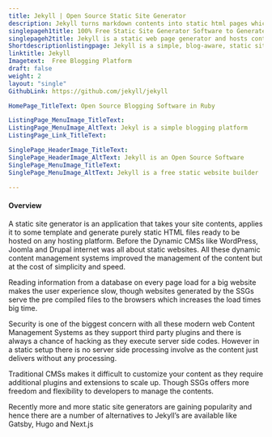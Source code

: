 ```yaml
---
title: Jekyll | Open Source Static Site Generator
description: Jekyll turns markdown contents into static html pages which simplifies creating project docs, user guides, websites and blogs by using appropriate templates.
singlepageh1title: 100% Free Static Site Generator Software to Generate HTML Websites
singlepageh2title: Jekyll is a static web page generator and hosts content on GitHub for free, as GitHub Pages are powered by Jekyll. Create contents in markups to start blog or site
Shortdescriptionlistingpage: Jekyll is a simple, blog-aware, static site generator for personal, project, or organization sites. Written in Ruby by Tom Preston-Werner, GitHub's co-founder, it is distributed under the open source MIT license.
linktitle: Jekyll
Imagetext:  Free Blogging Platform 
draft: false
weight: 2
layout: "single"
GithubLink: https://github.com/jekyll/jekyll

HomePage_TitleText: Open Source Blogging Software in Ruby

ListingPage_MenuImage_TitleText: 
ListingPage_MenuImage_AltText: Jekyl is a simple blogging platform
ListingPage_Link_TitleText: 

SinglePage_HeaderImage_TitleText: 
SinglePage_HeaderImage_AltText: Jekyll is an Open Source Software
SinglePage_MenuImage_TitleText: 
SinglePage_MenuImage_AltText: Jekyll is a free static website builder

---
```


#### Overview

A static site generator is an application that takes your site contents, applies it to some template and generate purely static HTML files ready to be hosted on any hosting platform. Before the Dynamic CMSs like WordPress, Joomla and Drupal internet was all about static websites. All these dynamic content management systems improved the management of the content but at the cost of simplicity and speed.

Reading information from a database on every page load for a big website makes the user experience slow, though websites generated by the SSGs serve the pre compiled files to the browsers which increases the load times big time.

Security is one of the biggest concern with all these modern web Content Management Systems as they support third party plugins and there is always a chance of hacking as they execute server side codes. However in a static setup there is no server side processing involve as the content just delivers without any processing.

Traditional CMSs makes it difficult to customize your content as they require additional plugins and extensions to scale up. Though SSGs offers more freedom and flexibility to developers to manage the contents.

Recently more and more static site generators are gaining popularity and hence there are a number of alternatives to Jekyll’s are available like Gatsby, Hugo and Next.js